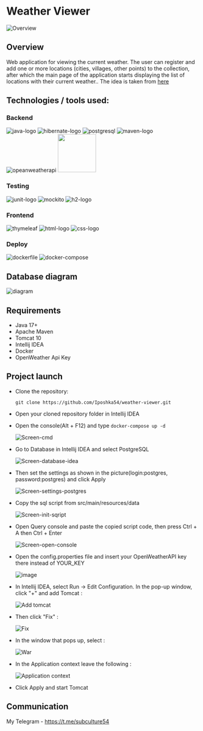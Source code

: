 # Weather Viewer

![Overview](https://github.com/VladislavLevchikIsAProger/weather_tracker/assets/153897612/5919a763-bea5-4332-9319-a6942143dfdb)

## Overview
Web application for viewing the current weather. The user can register and add one or more locations (cities, villages, other points) to the collection, after which the main page of the application starts displaying the list of locations with their current weather.. The idea is taken from [here](https://zhukovsd.github.io/java-backend-learning-course/Projects/WeatherViewer/)

## Technologies / tools used:

### Backend

![java-logo](https://github.com/VladislavLevchikIsAProger/tennis_scoreboard/assets/153897612/bc1ab298-7a78-42ec-8813-05b38668310e)
![hibernate-logo](https://github.com/VladislavLevchikIsAProger/tennis_scoreboard/assets/153897612/071df0a5-79ef-4435-9c98-5a9b2383d420)
![postgresql](https://github.com/VladislavLevchikIsAProger/weather_tracker/assets/153897612/8922bdba-ad57-4d69-b68c-ec505fff82e0)
![maven-logo](https://github.com/VladislavLevchikIsAProger/tennis_scoreboard/assets/153897612/159c5f30-83db-49a2-906a-fc92a071eeff)
![opeanweatherapi](https://github.com/VladislavLevchikIsAProger/weather_tracker/assets/153897612/78bce6ce-0faf-4d08-bf48-cc12cea9cc83)
<img src="https://upload.wikimedia.org/wikipedia/commons/thumb/4/44/Spring_Framework_Logo_2018.svg/1024px-Spring_Framework_Logo_2018.svg.png" width=100>

### Testing

![junit-logo](https://github.com/VladislavLevchikIsAProger/tennis_scoreboard/assets/153897612/a1a05826-fecb-4b7a-827c-946ffc72da32)
![mockito](https://github.com/VladislavLevchikIsAProger/weather_tracker/assets/153897612/c405a582-b268-4b82-b3e8-461d77b7f39c)
![h2-logo](https://github.com/VladislavLevchikIsAProger/tennis_scoreboard/assets/153897612/3e65f8a8-a9a7-44bc-85c8-42d173338c74)

### Frontend

![thymeleaf](https://github.com/VladislavLevchikIsAProger/weather_tracker/assets/153897612/5c5cda5f-c5d6-42c8-893b-3737e8d04db2)
![html-logo](https://github.com/VladislavLevchikIsAProger/tennis_scoreboard/assets/153897612/cf73900e-a565-405d-b7dd-cc05f9429c2f)
![css-logo](https://github.com/VladislavLevchikIsAProger/tennis_scoreboard/assets/153897612/d7d9ecf6-1cfb-4fe1-ba32-dd43d59921a8)

### Deploy

![dockerfile](https://github.com/VladislavLevchikIsAProger/weather_tracker/assets/153897612/e22a80da-ca5a-438b-a5f5-605393f3208d)
![docker-compose](https://github.com/VladislavLevchikIsAProger/weather_tracker/assets/153897612/82390fb8-e6d4-4b15-b175-78eead5bc360)


## Database diagram

![diagram](https://github.com/VladislavLevchikIsAProger/weather_tracker/assets/153897612/06eab789-15ed-4dd5-b29a-70d48b3fd80a)

## Requirements
  + Java 17+
  + Apache Maven
  + Tomcat 10
  + Intellij IDEA
  + Docker
  + OpenWeather Api Key

## Project launch

+ Clone the repository:

   ```
   git clone https://github.com/Iposhka54/weather-viewer.git
   ```
+ Open your cloned repository folder in Intellij IDEA
  
+ Open the console(Alt + F12) and type `docker-compose up -d`
  
  ![Screen-cmd](https://github.com/VladislavLevchikIsAProger/weather_tracker/assets/153897612/c2db9f1a-7b9e-4762-8fba-ee70cd3f49a7)

+ Go to Database in Intellij IDEA and select PostgreSQL

  ![Screen-database-idea](https://github.com/VladislavLevchikIsAProger/weather_tracker/assets/153897612/a61c52ad-7ba6-4a92-a98d-7301599b315f)

+ Then set the settings as shown in the picture(login:postgres, password:postgres) and click Apply
  
  ![Screen-settings-postgres](https://github.com/VladislavLevchikIsAProger/weather_tracker/assets/153897612/e0e064fd-aa5b-4fc5-8c64-acd60cf75188)

+ Copy the sql script from src/main/resources/data

  ![Screen-init-sqript](https://github.com/VladislavLevchikIsAProger/weather_tracker/assets/153897612/cfbd80c3-81d9-4b42-ad8a-a31a9d8fcb9a)

+ Open Query console and paste the copied script code, then press Ctrl + A then Ctrl + Enter

  ![Screen-open-console](https://github.com/VladislavLevchikIsAProger/weather_tracker/assets/153897612/12ab6f7d-55b7-4b9c-af74-9018dbf5923f)

+ Open the config.properties file and insert your OpenWeatherAPI key there instead of YOUR_KEY

  ![image](https://github.com/VladislavLevchikIsAProger/weather_tracker/assets/153897612/b6703691-ac47-4c3c-96b6-64fa8aa551b5)

+ In Intellij IDEA, select Run -> Edit Configuration. In the pop-up window, click "+" and add Tomcat :
   
    ![Add tomcat](https://github.com/VladislavLevchikIsAProger/tennis_scoreboard/assets/153897612/66f677af-ce05-4676-8dc7-09bc8cbf5db5)

+ Then click "Fix" : 

    ![Fix](https://github.com/VladislavLevchikIsAProger/weather_tracker/assets/153897612/a494e8f2-b579-45df-a006-084c123b3cc9)


+ In the window that pops up, select :

   ![War](https://github.com/VladislavLevchikIsAProger/weather_tracker/assets/153897612/597e661f-fc6c-4658-bb01-4c8d6ffb7bc4)

+ In the Application context leave the following :
   
   ![Application context](https://github.com/VladislavLevchikIsAProger/currency_exchange/assets/153897612/895091c7-dd29-49b9-8edc-c9b5f29cf018)

+ Click Apply and start Tomcat

## Communication
My Telegram - https://t.me/subculture54
